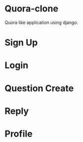 # Quora-clone
Quora like application using django.
# Sign Up
# Login 
# Question Create
# Reply
# Profile